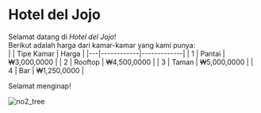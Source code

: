 # Hotel del Jojo  
Selamat datang di *Hotel del Jojo*!  
Berikut adalah harga dari kamar-kamar yang kami punya:  
|   | Tipe Kamar | Harga       |
|---|------------|-------------|
| 1 | Pantai     | ₩3,000,0000 |
| 2 | Rooftop    | ₩4,500,0000 |
| 3 | Taman      | ₩5,000,0000 |
| 4 | Bar        | ₩1,250,0000 |

Selamat menginap!

![no2_tree](https://user-images.githubusercontent.com/119756091/206351753-a6b28417-2299-4334-a551-a933b6890f29.jpg)
